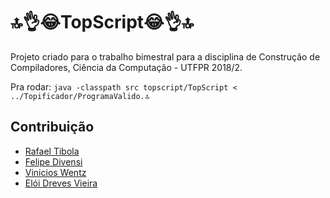 # 🔝👌😂TopScript😂👌🔝

Projeto criado para o trabalho bimestral para a disciplina de Construção de Compiladores, Ciência da Computação - UTFPR 2018/2.

Pra rodar: ```java -classpath src topscript/TopScript < ../Topificador/ProgramaValido.🔝```

## Contribuição
* [Rafael Tibola](https://github.com/tibola)
* [Felipe Divensi](https://github.com/divensi)
* [Vinicios Wentz](https://github.com/whoisvinicios)
* [Elói Dreves Vieira](https://github.com/eDreves)